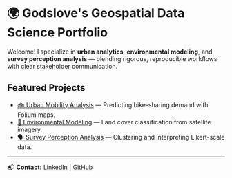 # 🌍 Godslove's Geospatial Data Science Portfolio

Welcome! I specialize in **urban analytics**, **environmental modeling**, and **survey perception analysis** — blending rigorous, reproducible workflows with clear stakeholder communication.

## Featured Projects
- [🚲 Urban Mobility Analysis](urban-mobility.md) — Predicting bike-sharing demand with Folium maps.
- [🌱 Environmental Modeling](environmental-modeling.md) — Land cover classification from satellite imagery.
- [🗣 Survey Perception Analysis](survey-analysis.md) — Clustering and interpreting Likert-scale data.

---
📬 **Contact:** [LinkedIn]() | [GitHub](https://github.com/gekahortor)
